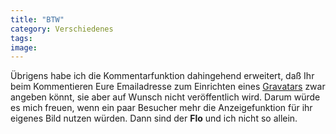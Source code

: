 ```yaml
---
title: "BTW"
category: Verschiedenes
tags: 
image: 
---
```


Übrigens habe ich die Kommentarfunktion dahingehend erweitert, daß Ihr beim Kommentieren Eure Emailadresse zum Einrichten eines [Gravatars](http://www.misantropolis.de/2006/02/featuring) zwar angeben könnt, sie aber auf Wunsch nicht veröffentlich wird. Darum würde es mich freuen, wenn ein paar Besucher mehr die Anzeigefunktion für ihr eigenes Bild nutzen würden. Dann sind der **Flo** und ich nicht so allein.